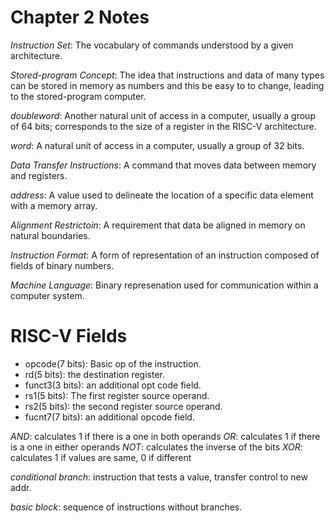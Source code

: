 # Chapter 2 Notes

*Instruction Set*: The vocabulary of commands understood by a given architecture.

*Stored-program Concept*: The idea that instructions and data of many types can be stored in memory as 
numbers and this be easy to to change, leading to the stored-program computer.

*doubleword*: Another natural unit of access in a computer, usually a group of 64 bits; corresponds
to the size of a register in the RISC-V architecture.

*word*: A natural unit of access in a computer, usually a group of 32 bits. 

*Data Transfer Instructions*: A command that moves data between memory and registers.

*address*: A value used to delineate the location of a specific data element with a memory array.

*Alignment Restrictoin*: A requirement that data be aligned in memory on natural boundaries.

*Instruction Format*: A form of representation of an instruction composed of 
fields of binary numbers.

*Machine Language*: Binary represenation used for communication within a 
computer system.

# RISC-V Fields
- opcode(7 bits): Basic op of the instruction.
- rd(5 bits): the destination register. 
- funct3(3 bits): an additional opt code field.
- rs1(5 bits): The first register source operand.
- rs2(5 bits): the second register source operand. 
- fucnt7(7 bits): an additional opcode field.

*AND*: calculates 1 if there is a one in both operands
*OR*: calculates 1 if there is a one in either operands
*NOT*: calculates the inverse of the bits
*XOR*: calculates 1 if values are same, 0 if different

*conditional branch*: instruction that tests a value, transfer control to new addr.

*basic block*: sequence of instructions without branches.
